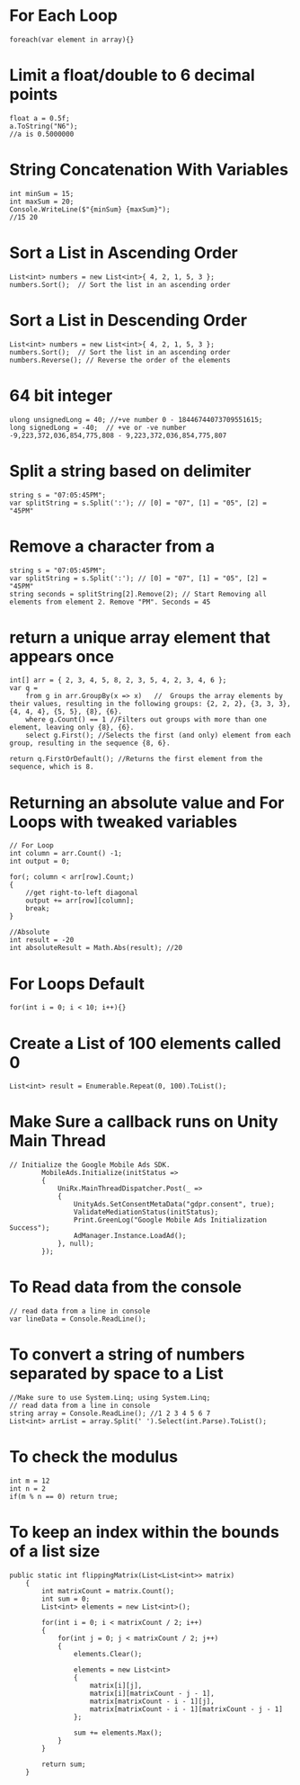 # For Each Loop

```
foreach(var element in array){}
```

# Limit a float/double to 6 decimal points

```
float a = 0.5f;
a.ToString("N6");
//a is 0.5000000
```

# String Concatenation With Variables

```
int minSum = 15;
int maxSum = 20;
Console.WriteLine($"{minSum} {maxSum}");
//15 20
```

# Sort a List in Ascending Order

```
List<int> numbers = new List<int>{ 4, 2, 1, 5, 3 };
numbers.Sort();  // Sort the list in an ascending order
```

# Sort a List in Descending Order

```
List<int> numbers = new List<int>{ 4, 2, 1, 5, 3 };
numbers.Sort();  // Sort the list in an ascending order
numbers.Reverse(); // Reverse the order of the elements
```

# 64 bit integer

```
ulong unsignedLong = 40; //+ve number 0 - 18446744073709551615;
long signedLong = -40;  // +ve or -ve number -9,223,372,036,854,775,808 - 9,223,372,036,854,775,807
```

# Split a string based on delimiter
```
string s = "07:05:45PM";
var splitString = s.Split(':'); // [0] = "07", [1] = "05", [2] = "45PM"
```

# Remove a character from a
```
string s = "07:05:45PM";
var splitString = s.Split(':'); // [0] = "07", [1] = "05", [2] = "45PM"
string seconds = splitString[2].Remove(2); // Start Removing all elements from element 2. Remove "PM". Seconds = 45
```

# return a unique array element that appears once
```
int[] arr = { 2, 3, 4, 5, 8, 2, 3, 5, 4, 2, 3, 4, 6 };
var q =
    from g in arr.GroupBy(x => x)   //  Groups the array elements by their values, resulting in the following groups: {2, 2, 2}, {3, 3, 3}, {4, 4, 4}, {5, 5}, {8}, {6}.
    where g.Count() == 1 //Filters out groups with more than one element, leaving only {8}, {6}.
    select g.First(); //Selects the first (and only) element from each group, resulting in the sequence {8, 6}.

return q.FirstOrDefault(); //Returns the first element from the sequence, which is 8.
```

# Returning an absolute value and For Loops with tweaked variables
```
// For Loop
int column = arr.Count() -1;
int output = 0;

for(; column < arr[row].Count;)
{
    //get right-to-left diagonal
    output += arr[row][column];
    break;
}

//Absolute
int result = -20
int absoluteResult = Math.Abs(result); //20
```


# For Loops Default
```
for(int i = 0; i < 10; i++){}
```

# Create a List of 100 elements called 0
```
List<int> result = Enumerable.Repeat(0, 100).ToList();
```

# Make Sure a callback runs on Unity Main Thread
```
// Initialize the Google Mobile Ads SDK.
        MobileAds.Initialize(initStatus =>
        {
            UniRx.MainThreadDispatcher.Post(_ =>
            {
                UnityAds.SetConsentMetaData("gdpr.consent", true);
                ValidateMediationStatus(initStatus);
                Print.GreenLog("Google Mobile Ads Initialization Success");
                AdManager.Instance.LoadAd();
            }, null);
        });
```

# To Read data from the console
```
// read data from a line in console
var lineData = Console.ReadLine(); 
```

# To convert a string of numbers separated by space to a List
```
//Make sure to use System.Linq; using System.Linq;
// read data from a line in console
string array = Console.ReadLine(); //1 2 3 4 5 6 7
List<int> arrList = array.Split(' ').Select(int.Parse).ToList(); 
```

# To check the modulus
```
int m = 12
int n = 2
if(m % n == 0) return true;
```

# To keep an index within the bounds of a list size
```
public static int flippingMatrix(List<List<int>> matrix)
    {
        int matrixCount = matrix.Count();
        int sum = 0;
        List<int> elements = new List<int>();
        
        for(int i = 0; i < matrixCount / 2; i++)
        {
            for(int j = 0; j < matrixCount / 2; j++)
            {
                elements.Clear();
                
                elements = new List<int> 
                {
                    matrix[i][j],
                    matrix[i][matrixCount - j - 1],
                    matrix[matrixCount - i - 1][j],
                    matrix[matrixCount - i - 1][matrixCount - j - 1]
                };
                
                sum += elements.Max();
            }    
        }
        
        return sum;
    }
```
